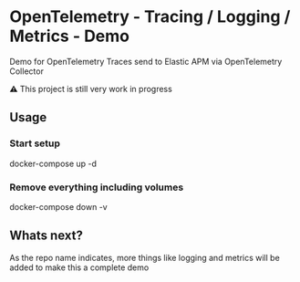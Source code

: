 # OpenTelemetry - Tracing / Logging / Metrics - Demo

Demo for OpenTelemetry Traces send to Elastic APM via OpenTelemetry Collector

:warning: This project is still very work in progress

## Usage

### Start setup

docker-compose up -d

### Remove everything including volumes

docker-compose down -v

## Whats next?

As the repo name indicates, more things like logging and metrics will be added to make this a complete demo
